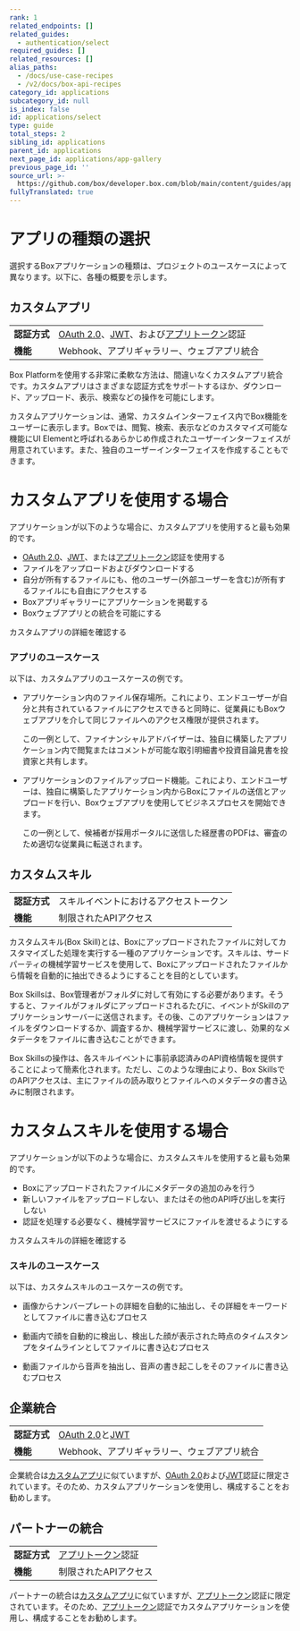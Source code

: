 ```yaml
---
rank: 1
related_endpoints: []
related_guides:
  - authentication/select
required_guides: []
related_resources: []
alias_paths:
  - /docs/use-case-recipes
  - /v2/docs/box-api-recipes
category_id: applications
subcategory_id: null
is_index: false
id: applications/select
type: guide
total_steps: 2
sibling_id: applications
parent_id: applications
next_page_id: applications/app-gallery
previous_page_id: ''
source_url: >-
  https://github.com/box/developer.box.com/blob/main/content/guides/applications/select.md
fullyTranslated: true
---
```

# アプリの種類の選択

選択するBoxアプリケーションの種類は、プロジェクトのユースケースによって異なります。以下に、各種の概要を示します。

## カスタムアプリ

<!-- markdownlint-disable line-length -->

|          |                                                          |
| -------- | -------------------------------------------------------- |
| **認証方式** | [OAuth 2.0][oauth2]、[JWT][jwt]、および[アプリトークン][app-token]認証 |
| **機能**   | Webhook、アプリギャラリー、ウェブアプリ統合                                |

<!-- markdownlint-enable line-length -->

Box Platformを使用する非常に柔軟な方法は、間違いなくカスタムアプリ統合です。カスタムアプリはさまざまな認証方式をサポートするほか、ダウンロード、アップロード、表示、検索などの操作を可能にします。

カスタムアプリケーションは、通常、カスタムインターフェイス内でBox機能をユーザーに表示します。Boxでは、閲覧、検索、表示などのカスタマイズ可能な機能にUI Elementと呼ばれるあらかじめ作成されたユーザーインターフェイスが用意されています。また、独自のユーザーインターフェイスを作成することもできます。

<Message>

# カスタムアプリを使用する場合

アプリケーションが以下のような場合に、カスタムアプリを使用すると最も効果的です。

* [OAuth 2.0][oauth2]、[JWT][jwt]、または[アプリトークン][app-token]認証を使用する
* ファイルをアップロードおよびダウンロードする
* 自分が所有するファイルにも、他のユーザー(外部ユーザーを含む)が所有するファイルにも自由にアクセスする
* Boxアプリギャラリーにアプリケーションを掲載する
* Boxウェブアプリとの統合を可能にする

</Message>

<CTA to="g://applications/custom-apps">

カスタムアプリの詳細を確認する

</CTA>

### アプリのユースケース

以下は、カスタムアプリのユースケースの例です。

* アプリケーション内のファイル保存場所。これにより、エンドユーザーが自分と共有されているファイルにアクセスできると同時に、従業員にもBoxウェブアプリを介して同じファイルへのアクセス権限が提供されます。

  この一例として、ファイナンシャルアドバイザーは、独自に構築したアプリケーション内で閲覧またはコメントが可能な取引明細書や投資目論見書を投資家と共有します。

* アプリケーションのファイルアップロード機能。これにより、エンドユーザーは、独自に構築したアプリケーション内からBoxにファイルの送信とアップロードを行い、Boxウェブアプリを使用してビジネスプロセスを開始できます。

  この一例として、候補者が採用ポータルに送信した経歴書のPDFは、審査のため適切な従業員に転送されます。

## カスタムスキル

|          |                     |
| -------- | ------------------- |
| **認証方式** | スキルイベントにおけるアクセストークン |
| **機能**   | 制限されたAPIアクセス        |

カスタムスキル(Box Skill)とは、Boxにアップロードされたファイルに対してカスタマイズした処理を実行する一種のアプリケーションです。スキルは、サードパーティの機械学習サービスを使用して、Boxにアップロードされたファイルから情報を自動的に抽出できるようにすることを目的としています。

Box Skillsは、Box管理者がフォルダに対して有効にする必要があります。そうすると、ファイルがフォルダにアップロードされるたびに、イベントがSkillのアプリケーションサーバーに送信されます。その後、このアプリケーションはファイルをダウンロードするか、調査するか、機械学習サービスに渡し、効果的なメタデータをファイルに書き込むことができます。

Box Skillsの操作は、各スキルイベントに事前承認済みのAPI資格情報を提供することによって簡素化されます。ただし、このような理由により、Box SkillsでのAPIアクセスは、主にファイルの読み取りとファイルへのメタデータの書き込みに制限されます。

<Message>

# カスタムスキルを使用する場合

アプリケーションが以下のような場合に、カスタムスキルを使用すると最も効果的です。

* Boxにアップロードされたファイルにメタデータの追加のみを行う
* 新しいファイルをアップロードしない、またはその他のAPI呼び出しを実行しない
* 認証を処理する必要なく、機械学習サービスにファイルを渡せるようにする

</Message>

<CTA to="g://applications/custom-skills">

カスタムスキルの詳細を確認する

</CTA>

### スキルのユースケース

以下は、カスタムスキルのユースケースの例です。

* 画像からナンバープレートの詳細を自動的に抽出し、その詳細をキーワードとしてファイルに書き込むプロセス

* 動画内で顔を自動的に検出し、検出した顔が表示された時点のタイムスタンプをタイムラインとしてファイルに書き込むプロセス

* 動画ファイルから音声を抽出し、音声の書き起こしをそのファイルに書き込むプロセス

## 企業統合

<!-- markdownlint-disable line-length -->

|          |                                |
| -------- | ------------------------------ |
| **認証方式** | [OAuth 2.0][oauth2]と[JWT][jwt] |
| **機能**   | Webhook、アプリギャラリー、ウェブアプリ統合      |

<!-- markdownlint-enable line-length -->

企業統合は[カスタムアプリ][custom-apps]に似ていますが、[OAuth 2.0][oauth2]および[JWT][jwt]認証に限定されています。そのため、カスタムアプリケーションを使用し、構成することをお勧めします。

## パートナーの統合

<!-- markdownlint-disable line-length -->

|          |                        |
| -------- | ---------------------- |
| **認証方式** | [アプリトークン][app-token]認証 |
| **機能**   | 制限されたAPIアクセス           |

<!-- markdownlint-enable line-length -->

パートナーの統合は[カスタムアプリ][custom-apps]に似ていますが、[アプリトークン][app-token]認証に限定されています。そのため、[アプリトークン][app-token]認証でカスタムアプリケーションを使用し、構成することをお勧めします。

[oauth2]: g://authentication/oauth2

[jwt]: g://authentication/jwt

[app-token]: g://authentication/app-token

[custom-apps]: g://applications/custom-apps
